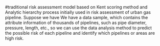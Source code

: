 #traditional risk assessment model based on Kent scoring method and Analytic hierarchy process
initially used in risk assessment of urban gas pipeline. 
Suppose we have We have a data sample, which contains the attribute information of thousands of pipelines, 
such as pipe diameter, pressure, length, etc., 
so we can use the data analysis method to predict the possible risk of each pipeline and identify which pipelines or areas are high risk.
